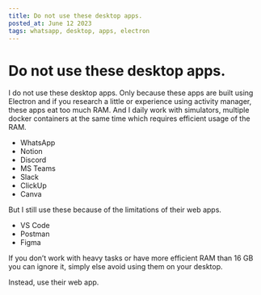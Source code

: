 ```yaml
---
title: Do not use these desktop apps.
posted_at: June 12 2023
tags: whatsapp, desktop, apps, electron
---
```


# Do not use these desktop apps.

I do not use these desktop apps. Only because these apps are built using Electron and if you research a little or experience using activity manager, these apps eat too much RAM. And I daily work with simulators, multiple docker containers at the same time which requires efficient usage of the RAM.

- WhatsApp
- Notion
- Discord
- MS Teams
- Slack
- ClickUp
- Canva

But I still use these because of the limitations of their web apps.

- VS Code
- Postman
- Figma

If you don’t work with heavy tasks or have more efficient RAM than 16 GB you can ignore it, simply else avoid using them on your desktop.

Instead, use their web app.
